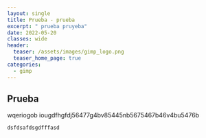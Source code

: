 ```yaml
---
layout: single
title: Prueba - prueba
excerpt: " prueba pruyeba"
date: 2022-05-20
classes: wide
header:
  teaser: /assets/images/gimp_logo.png
  teaser_home_page: true
categories:
  - gimp
---
```


## Prueba
wqeriogob iougdfhgfdj56477g4bv85445nb5675467b46v4bu5476b

    dsfdsafdsgdfffasd
